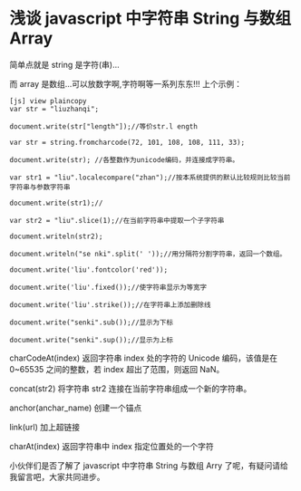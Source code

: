 # 浅谈 javascript 中字符串 String 与数组 Array    
  
简单点就是 string 是字符(串)...

而 array 是数组...可以放数字啊,字符啊等一系列东东!!!
上个示例：
  
```
[js] view plaincopy
var str = "liuzhanqi";  
  
document.write(str["length"]);//等价str.l ength    
  
var str = string.fromcharcode(72, 101, 108, 108, 111, 33);  
  
document.write(str); //各整数作为unicode编码，并连接成字符串。  
  
var str1 = "liu".localecompare("zhan");//按本系统提供的默认比较规则比较当前字符串与参数字符串  
  
document.write(str1);//  
  
var str2 = "liu".slice(1);//在当前字符串中提取一个子字符串  
  
document.writeln(str2);  
  
document.writeln("se nki".split(' '));//用分隔符分割字符串，返回一个数组。  
  
document.write('liu'.fontcolor('red'));  
  
document.write('liu'.fixed());//使字符串显示为等宽字  
  
document.write('liu'.strike());//在字符串上添加删除线  
  
document.write("senki".sub());//显示为下标  
  
document.write("senki".sup());//显示为上标  
```  

charCodeAt(index) 返回字符串 index 处的字符的 Unicode 编码，该值是在 0~65535 之间的整数，若 index 超出了范围，则返回 NaN。

concat(str2) 将字符串 str2 连接在当前字符串组成一个新的字符串。

anchor(anchar_name) 创建一个锚点

link(url) 加上超链接

charAt(index) 返回字符串中 index 指定位置处的一个字符

小伙伴们是否了解了 javascript 中字符串 String 与数组 Arry 了呢，有疑问请给我留言吧，大家共同进步。
